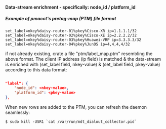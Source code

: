 #### Data-stream enrichment - specifically: node_id / platform_id

##### Example of pmacct's pretag-map (PTM) file format
```TEXT
set_label=nkey%daisy-router-01%pkey%Cisco-XR ip=1.1.1.1/32
set_label=nkey%daisy-router-02%pkey%Cisco-XE ip=2.2.2.2/32
set_label=nkey%daisy-router-03%pkey%Huawei-VRP ip=3.3.3.3/32
set_label=nkey%daisy-router-04%pkey%JunOS ip=4,4,4,4/32
```

if not already existing, crate a file "ptm/label_map.ptm" resembling the above format.
The client IP address (ip field) is matched & the data-stream is enriched
with (set_label field, nkey-value) & (set_label field, pkey-value) according to this data format:

```JSON

"label": {
    "node_id": <nkey-value>,
    "platform_id": <pkey-value>
},
```

When new rows are added to the PTM, you can refresh the daemon seamlessly:

```SHELL
$ sudo kill -USR1 `cat /var/run/mdt_dialout_collector.pid`
```


